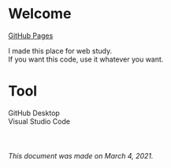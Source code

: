 # Welcome

[GitHub Pages](https://gitjaesung.github.io/?target="_blank")

I made this place for web study.  
If you want this code, use it whatever you want.

# Tool

GitHub Desktop  
Visual Studio Code
<br/><br/><br/>
###### This document was made on March 4, 2021.